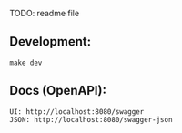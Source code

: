 TODO: readme file
## Development:
    make dev

## Docs (OpenAPI):
    UI: http://localhost:8080/swagger
    JSON: http://localhost:8080/swagger-json
